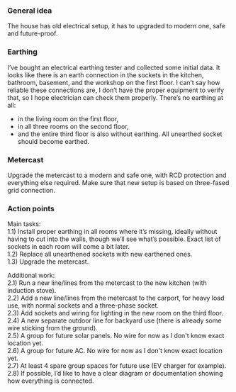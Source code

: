 ### General idea
The house has old electrical setup, it has to upgraded to modern one, safe and future-proof.

### Earthing
I’ve bought an electrical earthing tester and collected some initial data. It looks like there is an earth connection in the sockets in the kitchen, bathroom, basement, and the workshop on the first floor. I can’t say how reliable these connections are, I don’t have the proper equipment to verify that, so I hope electrician can check them properly.
There’s no earthing at all:
- in the living room on the first floor,
- in all three rooms on the second floor,
- and the entire third floor is also without earthing.
All unearthed socket should become earthed.

### Metercast
Upgrade the metercast to a modern and safe one, with RCD protection and everything else required.
Make sure that new setup is based on three-fased grid connection.

### Action points
Main tasks:  
1.1) Install proper earthing in all rooms where it’s missing, ideally without having to cut into the walls, though we’ll see what’s possible. Exact list of sockets in each room will come a bit later.  
1.2) Replace all unearthened sockets with new earthened ones.  
1.3) Upgrade the metercast.  

Additional work:  
2.1) Run a new line/lines from the metercast to the new kitchen (with induction stove).  
2.2) Add a new line/lines from the metercast to the carport, for heavy load use, with normal sockets and a three-phase socket.  
2.3) Add sockets and wiring for lighting in the new room on the third floor.  
2.4) A new separate outdoor line for backyard use (there is already some wire sticking from the ground).  
2.5) A group for future solar panels. No wire for now as I don't know exact location yet.  
2.6) A group for future AC. No wire for now as I don't know exact location yet.  
2.7) At least 4 spare group spaces for future use (EV charger for example).  
2.8) If possible, I’d like to have a clear diagram or documentation showing how everything is connected.  
